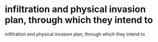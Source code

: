 # infiltration and physical invasion plan, through which they intend to

infiltration and physical invasion plan, through which they intend to